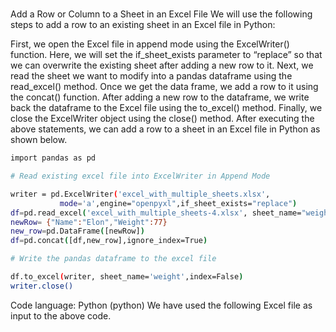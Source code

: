 # **[](https://python.land/data-processing/process-excel-data-in-python-and-pandas#:~:text=Note%20that%20the%20append%20mode,to%20an%20empty%20Excel%20file.)**

Add a Row or Column to a Sheet in an Excel File
We will use the following steps to add a row to an existing sheet in an Excel file in Python:

First, we open the Excel file in append mode using the ExcelWriter() function. Here, we will set the if_sheet_exists parameter to “replace” so that we can overwrite the existing sheet after adding a new row to it.
Next, we read the sheet we want to modify into a pandas dataframe using the read_excel() method.
Once we get the data frame, we add a row to it using the concat() function.
After adding a new row to the dataframe, we write back the dataframe to the Excel file using the to_excel() method.
Finally, we close the ExcelWriter object using the close() method.
After executing the above statements, we can add a row to a sheet in an Excel file in Python as shown below.

```bash
import pandas as pd

# Read existing excel file into ExcelWriter in Append Mode

writer = pd.ExcelWriter('excel_with_multiple_sheets.xlsx',
           mode='a',engine="openpyxl",if_sheet_exists="replace")
df=pd.read_excel('excel_with_multiple_sheets-4.xlsx', sheet_name="weight")
newRow= {"Name":"Elon","Weight":77}
new_row=pd.DataFrame([newRow])
df=pd.concat([df,new_row],ignore_index=True)

# Write the pandas dataframe to the excel file

df.to_excel(writer, sheet_name='weight',index=False)
writer.close()
```

Code language: Python (python)
We have used the following Excel file as input to the above code.
